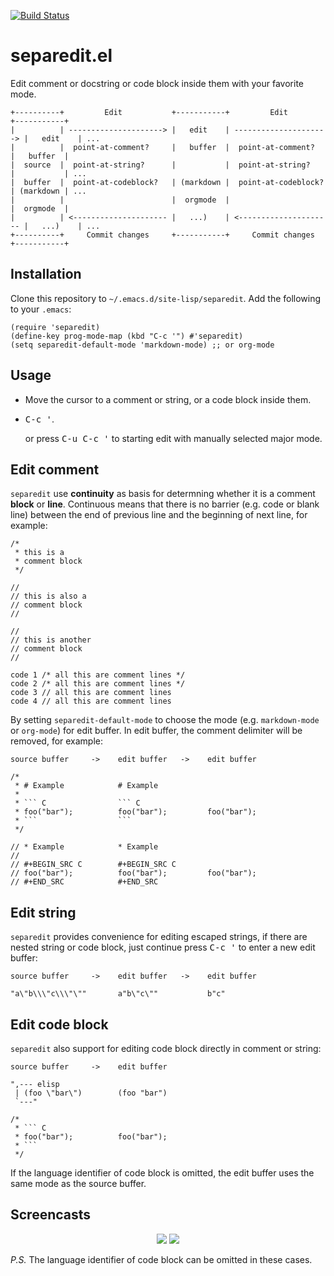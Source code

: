 <!-- This file was generated from elisp commentary section by tool, DO NOT EDIT -->

[![Build Status](https://travis-ci.com/twlz0ne/separedit.el.svg?branch=master)](https://travis-ci.com/twlz0ne/separedit.el)

# separedit.el

Edit comment or docstring or code block inside them with your favorite mode.

    +----------+         Edit           +-----------+         Edit           +-----------+
    |          | ---------------------> |   edit    | ---------------------> |   edit    | ...
    |          |  point-at-comment?     |   buffer  |  point-at-comment?     |   buffer  |
    |  source  |  point-at-string?      |           |  point-at-string?      |           | ...
    |  buffer  |  point-at-codeblock?   | (markdown |  point-at-codeblock?   | (markdown | ...
    |          |                        |  orgmode  |                        |  orgmode  |
    |          | <--------------------- |   ...)    | <--------------------- |   ...)    | ...
    +----------+     Commit changes     +-----------+     Commit changes     +-----------+

## Installation

Clone this repository to `~/.emacs.d/site-lisp/separedit`.  Add the following to your `.emacs`:

```elisp
(require 'separedit)
(define-key prog-mode-map (kbd "C-c '") #'separedit)
(setq separedit-default-mode 'markdown-mode) ;; or org-mode
```

## Usage

- Move the cursor to a comment or string, or a code block inside them.
- <kbd>C-c '</kbd>.

    or press <kbd>C-u C-c '</kbd> to starting edit with manually selected major mode.

## Edit comment

`separedit` use **continuity** as basis for determning whether it is a comment **block** or **line**.
Continuous means that there is no barrier (e.g. code or blank line) between the end of previous line and the beginning of next line, for example:

    /*
     * this is a
     * comment block
     */

    //
    // this is also a
    // comment block
    //

    //
    // this is another
    // comment block
    //

    code 1 /* all this are comment lines */
    code 2 /* all this are comment lines */
    code 3 // all this are comment lines
    code 4 // all this are comment lines

By setting `separedit-default-mode` to choose the mode (e.g. `markdown-mode` or `org-mode`) for edit buffer.
In edit buffer, the comment delimiter will be removed, for example:

    source buffer     ->    edit buffer   ->    edit buffer

    /*
     * # Example            # Example
     *
     * ``` C                ``` C
     * foo("bar");          foo("bar");         foo("bar");
     * ```                  ```
     */

    // * Example            * Example
    //
    // #+BEGIN_SRC C        #+BEGIN_SRC C
    // foo("bar");          foo("bar");         foo("bar");
    // #+END_SRC            #+END_SRC

## Edit string

`separedit` provides convenience for editing escaped strings, if there are nested string or code block, just continue press <kbd>C-c '</kbd> to enter a new edit buffer:

    source buffer     ->    edit buffer   ->    edit buffer

    "a\"b\\\"c\\\"\""       a"b\"c\""           b"c"

## Edit code block

`separedit` also support for editing code block directly in comment or string:

    source buffer     ->    edit buffer

    ",--- elisp
     | (foo \"bar\")        (foo "bar")
     `---"

    /*
     * ``` C
     * foo("bar");          foo("bar");
     * ```
     */

If the language identifier of code block is omitted, the edit buffer uses the same mode as the source buffer.

## Screencasts

<p float="left" align="center">
  <img src="images/comment-edit1.gif" />
  <img src="images/comment-edit2.gif" />
</p>

<i>P.S.</i> The language identifier of code block can be omitted in these cases.
